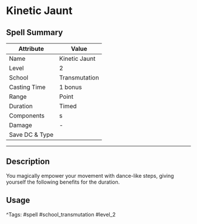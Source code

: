 # Kinetic Jaunt

## Spell Summary

| Attribute        | Value                  |
|------------------|------------------------|
| Name             | Kinetic Jaunt                 |
| Level            | 2                |
| School           | Transmutation          |
| Casting Time     | 1 bonus              |
| Range            | Point            |
| Duration         | Timed             |
| Components       | s             |
| Damage           | -               |
| Save DC & Type   |              |

---

## Description

You magically empower your movement with dance-like steps, giving yourself the following benefits for the duration.

## Usage


^Tags: #spell #school_transmutation #level_2